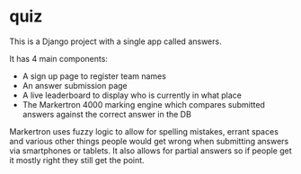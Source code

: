 # quiz

This is a Django project with a single app called answers.

It has 4 main components:

* A sign up page to register team names
* An answer submission page
* A live leaderboard to display who is currently in what place
* The Markertron 4000 marking engine which compares submitted answers against the correct answer in the DB

Markertron uses fuzzy logic to allow for spelling mistakes, errant spaces and various other things people would get wrong when submitting answers via smartphones or tablets. It also allows for partial answers so if people get it mostly right they still get the point.